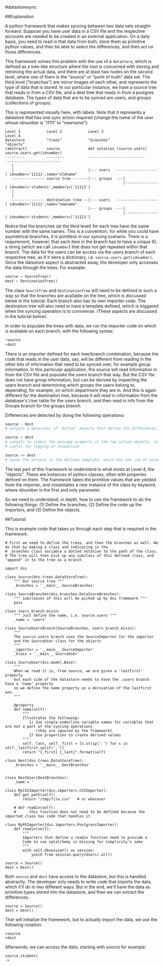 #datastoresync

##Explanation

A python framework that makes syncing between two data sets straight-forward. Suppose you have user data in a CSV file and the respective accounts are needed to be created in an external application. On a daily basis, you need to read in that data from both, store them as primitive python values, and then be able to select the differences, and then act on those differences.

This framework solves this problem with the use of a `datastore`, which is defined as a tree-like structure where the root is concerned with storing and retrieving the actual data, and there are at least two nodes on the second level, where one of them is the "source" or "point of truth" data set. The third level ("branches") are mirror images of each other, and represents the type of data that is stored. In our particular instance, we have a source tree that reads in from a CSV file, and a dest tree that reads in from a postgres database. The types of data that are to be synced are users, and groups (collections of groups). 

This is represented visually here, with labels. Note that it represents a datastore that has one sync action required (change the name of the user whose idnumber is '11111' to "newname"):

```
Level 1            Level 2            Level 3                         Level 4
datastore          "trees"            "branches"                      "objects"
(abstract)         source             dot notation (source.users)     source.users.get(idnumber)
---------          --------           --------------------------      --------------------------
   |
   |                                  |--- users   -------------------| idnumber='11111',name="oldname"
   --------------- source tree -------|--- groups  ---|
                                                      |---------------| idnumber='students',members=['11111']   
   |
   |
   --------------- destination tree --|--- users   -------------------| idnumber='11111',name="newname"
                                      |--- groups  ---|
                                                      |---------------| idnumber='students',members=['11111']
```

Notice that the branches (at the third level) for each tree have the same number with the same names. This is a convention, for while you could have asymetrical branches, it is pointless in our syncing scenario. There is a requirement, however, that each item in the branch has to have a unique ID, a string (which we call `idnumber`) that does not get repeated within that branch. The data for the users can be access via the users branch of each respective tree, as if it were a dictionary, i.e. `source.users.get(idnumber)`. Since the datastore aspect is abstracted away, the developer only accesses the data through the trees. For example:

```python
source = SourceTree()
dest = DestinationTree()
```

The class `SourceTree` and `DestinationTree` will need to be defined in such a way so that the branches are available on the tree, which is discussed below in the tutorial. Each branch also has its own importer code. The destination tree will also need to have a template defined, which is triggered when the syncing operation is to commense. (These aspects are discussed in the tutorial below). 

In order to populate the trees with data, we run the importer code on which is available on each branch, with the following syntax:

```python
+source
+dest
```

There is an importer defined for each tree/branch combination, because the code that reads in the user data, say, will be different from reading in the other bits of information that need to be synced over, for example group information. In this particular application, the source will read information in from the CSV file and populate the users branch that way. But the CSV file does not have group information, but can be derived by inspecting the users branch and determining which groups the users belong to, depending, for example, on which department they are in. And this is again different for the destination tree, because it will read in information from the database's User table for the users branch, and then read in info from the Groups branch for the groups branch.

Differences are detected by doing the following operations:

```python
source - dest    
# outputs a generator of 'Action' objects that define the differences, used internally by the framework

source > dest    
# outputs to stdout the message property of the raw action objects, in the above scenario update_name(idnumber='11111')
# useful for logging or inspection

source >> dest
# Sends the actions to the defined template, which has the job of actually connecting to the database and updating the info.
```

The last part of this framework to understand is what exists at Level 4, the "objects". These are instances of python classes, often with properies defined on them. The framework takes the primitive values that are yielded from the importer, and instantiates a new instance of the class by keyword, where idnumber is the first and only parameter.

So we need to understand, in depth, how to use the framework to do the following things: (1) Define the branches, (2) Define the code up the importers, and (3) Define the objects.

##Tutorial

This is example code that takes us through each step that is required in the framework.

```
# First we need to define the trees, and then the branches as well. We do that by making a class and indicating in the 
# _branches class variable a dotted notation to the path of the class. 
# The tree will then pick up any subclass of this defined class, and "append" it to the tree as a branch

import dss 

class Source(dss.trees.DataStoreTree):
    """ Our source tree """
    _branches = '__main__.SourceBranches'

class SourceBranches(dss.branches.DataStoreBranches):
    """ subclasses of this will be picked up by dss framework """
    pass

class users_branch_mixin:
    """ Just define the name, i.e. source.users """
    _name = 'users'

class SourceUsersBranch(SourceBranches, users_branch_mixin):
    """ 
    The source.users branch uses the SourceImporter for the importer
    and the SourceUser class for the objects
    """
    _importer = '__main__.SourceImporter'
    _klass = '__main__.SourceUser'

class SourceUser(dss.model.Base):
    """ 
    When we read it in, from source, we are given a 'lastfirst' property
    but each side of the datastore needs to have the .users branch have a 'name' property
    so we define the name property as a derivation of the lastfirst one.
    """

    @property
    def name(self):
        """
        Illustrates the following:
           1) Use single-underline variable names for variables that are not a part of the syncing operations
              (they are ignored by the framework)
           2) Use properties to create derived values
        """
        self._last, self._first = [s.strip(' ') for s in self._lastfirst.split(',')]
        return "{_first} {_last}".format(self)

class Dest(dss.trees.DataStoreTree):
    _branches = '__main__.DestBranches'


class DestUser(DestBranches):
    _name = '

class MyCSVImporter(dss.importers.CSVImporter):
    def get_path(self):
        return "/tmp/file.csv"   # or wherever

    # def readin(self):
    #      this function does not need to be defined because the imported class has code that handles it

class MyPGImporter(dss.importers.PostgressImporter):
    def readin(self):
        """
        Importers that define a readin function need to provide a 
        Code to use sqlalchemy is missing for simplicity's sake
        """
        with self.dbsession() as session:
            yield from session.query(Users).all()

source = Source()
dest = Dest()
```

Both `source` and `dest` have access to the datastore, but this is handled abstractly. The developer only needs to write code that imports the data, which it'll do in two different ways. But in the end, we'll have the data as primitive types stored into the datastore, and then we can extract the differences.

```
source = Source()
dest = Dest()
```

That will initialize the framework, but to actually import the data, we use the following notation:

```
+source
+dest
```

Afterwords, we can access the data, starting with source for example:

```
source.students
-> 
```
